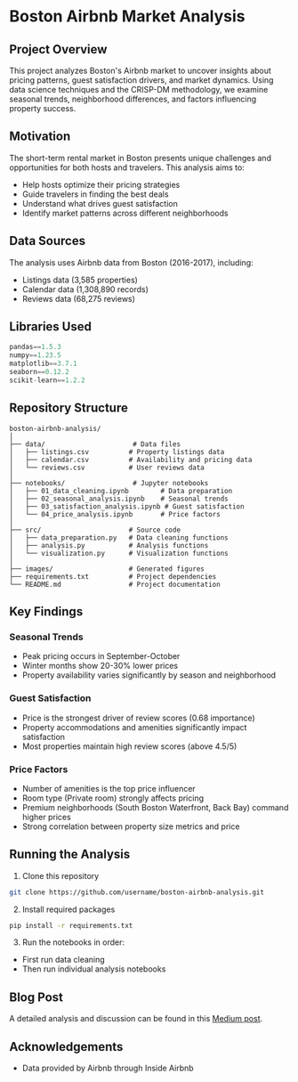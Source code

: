 # Boston Airbnb Market Analysis

## Project Overview
This project analyzes Boston's Airbnb market to uncover insights about pricing patterns, guest satisfaction drivers, and market dynamics. Using data science techniques and the CRISP-DM methodology, we examine seasonal trends, neighborhood differences, and factors influencing property success.

## Motivation
The short-term rental market in Boston presents unique challenges and opportunities for both hosts and travelers. This analysis aims to:
- Help hosts optimize their pricing strategies
- Guide travelers in finding the best deals
- Understand what drives guest satisfaction
- Identify market patterns across different neighborhoods

## Data Sources
The analysis uses Airbnb data from Boston (2016-2017), including:
- Listings data (3,585 properties)
- Calendar data (1,308,890 records)
- Reviews data (68,275 reviews)

## Libraries Used
```python
pandas==1.5.3
numpy==1.23.5
matplotlib==3.7.1
seaborn==0.12.2
scikit-learn==1.2.2
```

## Repository Structure
```
boston-airbnb-analysis/
│
├── data/                      # Data files
│   ├── listings.csv          # Property listings data
│   ├── calendar.csv          # Availability and pricing data
│   └── reviews.csv           # User reviews data
│
├── notebooks/                 # Jupyter notebooks
│   ├── 01_data_cleaning.ipynb        # Data preparation
│   ├── 02_seasonal_analysis.ipynb    # Seasonal trends
│   ├── 03_satisfaction_analysis.ipynb # Guest satisfaction
│   └── 04_price_analysis.ipynb       # Price factors
│
├── src/                      # Source code
│   ├── data_preparation.py   # Data cleaning functions
│   ├── analysis.py           # Analysis functions
│   └── visualization.py      # Visualization functions
│
├── images/                   # Generated figures
├── requirements.txt          # Project dependencies
└── README.md                 # Project documentation
```

## Key Findings

### Seasonal Trends
- Peak pricing occurs in September-October
- Winter months show 20-30% lower prices
- Property availability varies significantly by season and neighborhood

### Guest Satisfaction
- Price is the strongest driver of review scores (0.68 importance)
- Property accommodations and amenities significantly impact satisfaction
- Most properties maintain high review scores (above 4.5/5)

### Price Factors
- Number of amenities is the top price influencer
- Room type (Private room) strongly affects pricing
- Premium neighborhoods (South Boston Waterfront, Back Bay) command higher prices
- Strong correlation between property size metrics and price

## Running the Analysis
1. Clone this repository
```bash
git clone https://github.com/username/boston-airbnb-analysis.git
```

2. Install required packages
```bash
pip install -r requirements.txt
```

3. Run the notebooks in order:
- First run data cleaning
- Then run individual analysis notebooks

## Blog Post
A detailed analysis and discussion can be found in this [Medium post](link-to-medium-post).



## Acknowledgements
- Data provided by Airbnb through Inside Airbnb
